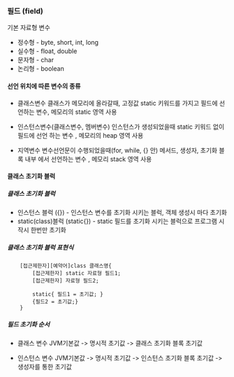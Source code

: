 ### 필드 (field)

기본 자료형 변수
- 정수형 - byte, short, int, long
- 실수형 - float, double
- 문자형 - char
- 논리형 - boolean

#### 선언 위치에 따른 변수의 종류

- 클래스변수
  클래스가 메모리에 올라갈때, 고정값
  static 키워드를 가지고 필드에 선언하는 변수, 메모리의 static 영역 사용

- 인스턴스변수(클래스변수, 멤버변수)
  인스턴스가 생성되었을때
  static 키워드 없이 필드에 선언 하는 변수
  , 메모리의 heap 영역 사용

- 지역변수
  변수선언문이 수행되었을때(for, while, {} 안)
  메서드, 생성자, 초기화 블록 내부 에서 선언하는 변수
  , 메모리 stack 영역 사용

#### 클래스 초기화 블럭

##### 클래스 초기화 블럭

- 인스턴스 블럭 ({}) - 인스턴스 변수를 초기화 시키는 블럭, 객체 생성시 마다 초기화
- static(class)블럭 (static{}) - static 필드를 초기화 시키는 블럭으로 프로그램 시작시 한번만 초기화

##### 클래스 초기화 블럭 표현식

        [접근제한자][예약어]class 클래스명{
            [접근제한자] static 자료형 필드1;
            [접근제한자] 자료형 필드2;

            static{ 필드1 = 초기값; }
            {필드2 = 초기값;}
        }

##### 필드 초기화 순서

- 클래스 변수
  JVM기본값 -> 명시적 초기값 -> 클래스 초기화 블록 초기값

- 인스턴스 변수
  JVM기본값 -> 명시적 초기값 -> 인스턴스 초기화 블록 초기값 -> 생성자를 통한 초기값
